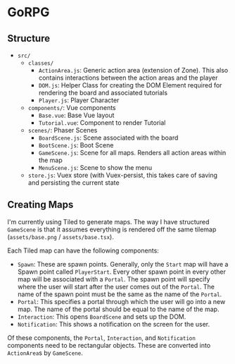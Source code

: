 # GoRPG

## Structure


- `src/`
  - `classes/`
    - `ActionArea.js`: Generic action area (extension of Zone). This also contains interactions between the action areas and the player
    - `DOM.js`: Helper Class for creating the DOM Element required for rendering the board and associated tutorials
    - `Player.js`: Player Character
  - `components/`: Vue components
    - `Base.vue`: Base Vue layout
    - `Tutorial.vue`: Component to render Tutorial
  - `scenes/`: Phaser Scenes
    - `BoardScene.js`: Scene associated with the board
    - `BootScene.js`: Boot Scene
    - `GameScene.js`: Scene for all maps. Renders all action areas within the map
    - `MenuScene.js`: Scene to show the menu
  - `store.js`: Vuex store (with Vuex-persist, this takes care of saving and persisting the current state


## Creating Maps

I'm currently using Tiled to generate maps. The way I have structured `GameScene` is that it assumes everything is rendered off the same tilemap (`assets/base.png` / `assets/base.tsx`).

Each Tiled map can have the following components:
- `Spawn`: These are spawn points. Generally, only the `Start` map will have a Spawn point called `PlayerStart`. Every other spawn point in every other map will be associated with a `Portal`. The spawn point will specify where the user will start after the user comes out of the `Portal`. The name of the spawn point must be the same as the name of the `Portal`.
- `Portal`: This specifies a portal through which the user will go into a new map. The name of the portal should be equal to the name of the map.
- `Interaction`: This opens `BoardScene` and sets up the DOM.
- `Notification`: This shows a notification on the screen for the user.

Of these components, the `Portal`, `Interaction`, and `Notification` components need to be rectangular objects. These are converted into `ActionArea`s by `GameScene`.
